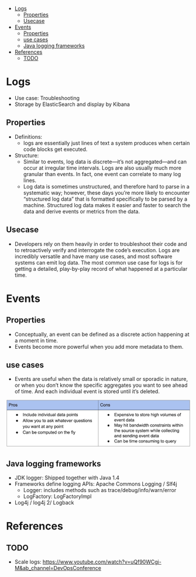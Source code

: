 - [Logs](#logs)
  - [Properties](#properties)
  - [Usecase](#usecase)
- [Events](#events)
  - [Properties](#properties-1)
  - [use cases](#use-cases)
  - [Java logging frameworks](#java-logging-frameworks)
- [References](#references)
  - [TODO](#todo)

# Logs
* Use case: Troubleshooting
* Storage by ElasticSearch and display by Kibana

## Properties

* Definitions:
  * logs are essentially just lines of text a system produces when certain code blocks get executed. 
* Structure: 
  * Similar to events, log data is discrete—it’s not aggregated—and can occur at irregular time intervals. Logs are also usually much more granular than events. In fact, one event can correlate to many log lines.
  * Log data is sometimes unstructured, and therefore hard to parse in a systematic way; however, these days you’re more likely to encounter “structured log data” that is formatted specifically to be parsed by a machine. Structured log data makes it easier and faster to search the data and derive events or metrics from the data. 

## Usecase

* Developers rely on them heavily in order to troubleshoot their code and to retroactively verify and interrogate the code’s execution. Logs are incredibly versatile and have many use cases, and most software systems can emit log data. The most common use case for logs is for getting a detailed, play-by-play record of what happened at a particular time.

# Events

## Properties

* Conceptually, an event can be defined as a discrete action happening at a moment in time. 
* Events become more powerful when you add more metadata to them.

## use cases

* Events are useful when the data is relatively small or sporadic in nature, or when you don’t know the specific aggregates you want to see ahead of time. And each individual event is stored until it’s deleted.

![](../.gitbook/assets/MicroSvcs-observability-events.jpeg)

## Java logging frameworks
* JDK logger: Shipped together with Java 1.4
* Frameworks define logging APIs: Apache Commons Logging / Slf4j
  * Logger: includes methods such as trace/debug/info/warn/error
  * LogFactory: LogFactoryImpl
* Log4j / log4j 2/ Logback

# References
## TODO
* Scale logs: https://www.youtube.com/watch?v=uQf90WCgi-M&ab_channel=DevOpsConference